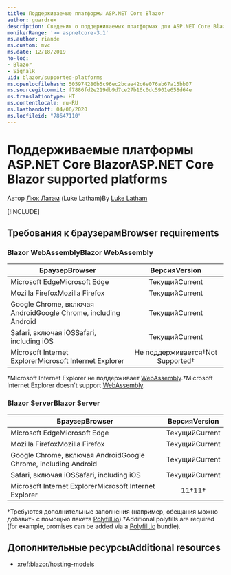 ```yaml
---
title: Поддерживаемые платформы ASP.NET Core Blazor
author: guardrex
description: Сведения о поддерживаемых платформах для ASP.NET Core Blazor.
monikerRange: '>= aspnetcore-3.1'
ms.author: riande
ms.custom: mvc
ms.date: 12/18/2019
no-loc:
- Blazor
- SignalR
uid: blazor/supported-platforms
ms.openlocfilehash: 505974280b5c96ec2bcae42c6e076ab67a15bb07
ms.sourcegitcommit: f7886fd2e219db9d7ce27b16c0dc5901e658d64e
ms.translationtype: HT
ms.contentlocale: ru-RU
ms.lasthandoff: 04/06/2020
ms.locfileid: "78647110"
---
```

# <a name="aspnet-core-blazor-supported-platforms"></a><span data-ttu-id="b1fa6-103">Поддерживаемые платформы ASP.NET Core Blazor</span><span class="sxs-lookup"><span data-stu-id="b1fa6-103">ASP.NET Core Blazor supported platforms</span></span>

<span data-ttu-id="b1fa6-104">Автор [Люк Латэм](https://github.com/guardrex) (Luke Latham)</span><span class="sxs-lookup"><span data-stu-id="b1fa6-104">By [Luke Latham](https://github.com/guardrex)</span></span>

[!INCLUDE[](~/includes/blazorwasm-preview-notice.md)]

## <a name="browser-requirements"></a><span data-ttu-id="b1fa6-105">Требования к браузерам</span><span class="sxs-lookup"><span data-stu-id="b1fa6-105">Browser requirements</span></span>

### <a name="blazor-webassembly"></a><span data-ttu-id="b1fa6-106">Blazor WebAssembly</span><span class="sxs-lookup"><span data-stu-id="b1fa6-106">Blazor WebAssembly</span></span>

| <span data-ttu-id="b1fa6-107">Браузер</span><span class="sxs-lookup"><span data-stu-id="b1fa6-107">Browser</span></span>                          | <span data-ttu-id="b1fa6-108">Версия</span><span class="sxs-lookup"><span data-stu-id="b1fa6-108">Version</span></span>               |
| -------------------------------- | :-------------------: |
| <span data-ttu-id="b1fa6-109">Microsoft Edge</span><span class="sxs-lookup"><span data-stu-id="b1fa6-109">Microsoft Edge</span></span>                   | <span data-ttu-id="b1fa6-110">Текущий</span><span class="sxs-lookup"><span data-stu-id="b1fa6-110">Current</span></span>               |
| <span data-ttu-id="b1fa6-111">Mozilla Firefox</span><span class="sxs-lookup"><span data-stu-id="b1fa6-111">Mozilla Firefox</span></span>                  | <span data-ttu-id="b1fa6-112">Текущий</span><span class="sxs-lookup"><span data-stu-id="b1fa6-112">Current</span></span>               |
| <span data-ttu-id="b1fa6-113">Google Chrome, включая Android</span><span class="sxs-lookup"><span data-stu-id="b1fa6-113">Google Chrome, including Android</span></span> | <span data-ttu-id="b1fa6-114">Текущий</span><span class="sxs-lookup"><span data-stu-id="b1fa6-114">Current</span></span>               |
| <span data-ttu-id="b1fa6-115">Safari, включая iOS</span><span class="sxs-lookup"><span data-stu-id="b1fa6-115">Safari, including iOS</span></span>            | <span data-ttu-id="b1fa6-116">Текущий</span><span class="sxs-lookup"><span data-stu-id="b1fa6-116">Current</span></span>               |
| <span data-ttu-id="b1fa6-117">Microsoft Internet Explorer</span><span class="sxs-lookup"><span data-stu-id="b1fa6-117">Microsoft Internet Explorer</span></span>      | <span data-ttu-id="b1fa6-118">Не поддерживается&dagger;</span><span class="sxs-lookup"><span data-stu-id="b1fa6-118">Not Supported&dagger;</span></span> |

<span data-ttu-id="b1fa6-119">&dagger;Microsoft Internet Explorer не поддерживает [WebAssembly](https://webassembly.org).</span><span class="sxs-lookup"><span data-stu-id="b1fa6-119">&dagger;Microsoft Internet Explorer doesn't support [WebAssembly](https://webassembly.org).</span></span>

### <a name="blazor-server"></a><span data-ttu-id="b1fa6-120">Blazor Server</span><span class="sxs-lookup"><span data-stu-id="b1fa6-120">Blazor Server</span></span>

| <span data-ttu-id="b1fa6-121">Браузер</span><span class="sxs-lookup"><span data-stu-id="b1fa6-121">Browser</span></span>                          | <span data-ttu-id="b1fa6-122">Версия</span><span class="sxs-lookup"><span data-stu-id="b1fa6-122">Version</span></span>    |
| -------------------------------- | :--------: |
| <span data-ttu-id="b1fa6-123">Microsoft Edge</span><span class="sxs-lookup"><span data-stu-id="b1fa6-123">Microsoft Edge</span></span>                   | <span data-ttu-id="b1fa6-124">Текущий</span><span class="sxs-lookup"><span data-stu-id="b1fa6-124">Current</span></span>    |
| <span data-ttu-id="b1fa6-125">Mozilla Firefox</span><span class="sxs-lookup"><span data-stu-id="b1fa6-125">Mozilla Firefox</span></span>                  | <span data-ttu-id="b1fa6-126">Текущий</span><span class="sxs-lookup"><span data-stu-id="b1fa6-126">Current</span></span>    |
| <span data-ttu-id="b1fa6-127">Google Chrome, включая Android</span><span class="sxs-lookup"><span data-stu-id="b1fa6-127">Google Chrome, including Android</span></span> | <span data-ttu-id="b1fa6-128">Текущий</span><span class="sxs-lookup"><span data-stu-id="b1fa6-128">Current</span></span>    |
| <span data-ttu-id="b1fa6-129">Safari, включая iOS</span><span class="sxs-lookup"><span data-stu-id="b1fa6-129">Safari, including iOS</span></span>            | <span data-ttu-id="b1fa6-130">Текущий</span><span class="sxs-lookup"><span data-stu-id="b1fa6-130">Current</span></span>    |
| <span data-ttu-id="b1fa6-131">Microsoft Internet Explorer</span><span class="sxs-lookup"><span data-stu-id="b1fa6-131">Microsoft Internet Explorer</span></span>      | <span data-ttu-id="b1fa6-132">11&dagger;</span><span class="sxs-lookup"><span data-stu-id="b1fa6-132">11&dagger;</span></span> |

<span data-ttu-id="b1fa6-133">&dagger;Требуются дополнительные заполнения (например, обещания можно добавить с помощью пакета [Polyfill.io](https://polyfill.io/v3/)).</span><span class="sxs-lookup"><span data-stu-id="b1fa6-133">&dagger;Additional polyfills are required (for example, promises can be added via a [Polyfill.io](https://polyfill.io/v3/) bundle).</span></span>

## <a name="additional-resources"></a><span data-ttu-id="b1fa6-134">Дополнительные ресурсы</span><span class="sxs-lookup"><span data-stu-id="b1fa6-134">Additional resources</span></span>

* <xref:blazor/hosting-models>
